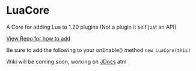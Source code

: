 # LuaCore
A Core for adding Lua to 1.20 plugins (Not a plugin it self just an API)

[View Repo for how to add](https://repo.selenadevelopment.com/#/releases)

Be sure to add the following to your onEnable() method
`new LuaCore(this)`

Wiki will be coming soon, working on [JDocs](https://docs.selenadevelopment.com) atm 
